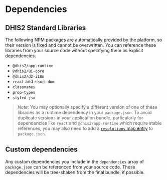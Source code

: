 # Dependencies

## DHIS2 Standard Libraries

The following NPM packages are automatically provided by the platform, so their version is fixed and cannot be overwritten. You can reference these libraries from your source code without specifying them as explicit dependencies.

-   `@dhis2/app-runtime`
-   `@dhis2/ui-core`
-   `@dhis2/d2-i18n`
-   `react` and `react-dom`
-   `classnames`
-   `prop-types`
-   `styled-jsx`

> _Note_: You may optionally specify a different version of one of these libraries as a runtime dependency in your `package.json`. To avoid duplicate versions in your application bundle, particularly for dependencies like `react` and `@dhis2/app-runtime` which require stable references, you may also need to add a [`resolutions` map entry](https://legacy.yarnpkg.com/en/docs/selective-version-resolutions/) to `package.json`.

## Custom dependencies

Any custom dependencies you include in the `dependencies` array of `package.json` can be referenced from your source code. These dependencies will be tree-shaken from the final bundle, if possible.
